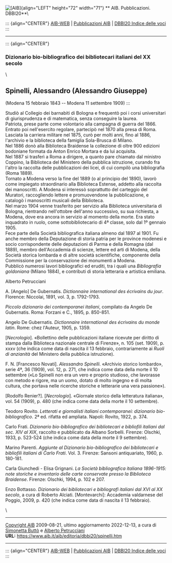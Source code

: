 ![\[AIB\]](/aib/wi/aibv72.gif){align="LEFT" height="72" width="71"}
** AIB. Pubblicazioni. DBBI20**\

::: {align="CENTER"}
[AIB-WEB](/) \| [Pubblicazioni AIB](/pubblicazioni/) \| [DBBI20 Indice
delle voci](dbbi20.htm)
:::

------------------------------------------------------------------------

::: {align="CENTER"}
### Dizionario bio-bibliografico dei bibliotecari italiani del XX secolo

\

## Spinelli, Alessandro (Alessandro Giuseppe)

(Modena 15 febbraio 1843 -- Modena 11 settembre 1909)
:::

Studiò al Collegio dei barnabiti di Bologna e frequentò poi i corsi
universitari di giurisprudenza e di matematica, senza conseguire la
laurea.\
Patriota, prese parte come volontario alla campagna di guerra del 1866.
Entrato poi nell\'esercito regolare, partecipò nel 1870 alla presa di
Roma.\
Lasciata la carriera militare nel 1875, curò per molti anni, fino al
1886, l\'archivio e la biblioteca della famiglia Sola-Brusca di Milano.\
Nel 1886 donò alla Biblioteca Braidense la collezione di oltre 900
edizioni bodoniane formata da Anton Enrico Mortara e da lui acquisita.\
Nel 1887 si trasferì a Roma a dirigere, a quanto pare chiamato dal
ministro Coppino, la Biblioteca del Ministero della pubblica istruzione,
curando fra l\'altro la raccolta delle pubblicazioni dei licei, di cui
compilò una bibliografia (Roma 1889).\
Tornato a Modena verso la fine del 1889 (o al principio del 1890),
lavorò come impiegato straordinario alla Biblioteca Estense, addetto
alla raccolta dei manoscritti. A Modena si interessò soprattutto del
carteggio del Muratori, raccogliendo lettere e promuovendone la
pubblicazione, e catalogò i manoscritti musicali della Biblioteca.\
Nel marzo 1904 venne trasferito per servizio alla Biblioteca
universitaria di Bologna, rientrando nell\'ottobre dell\'anno
successivo, su sua richiesta, a Modena, dove era ancora in servizio al
momento della morte. Era stato inquadrato in ruolo, come
sottobibliotecario di 4ª classe, solo dal 1º gennaio 1905.\
Fece parte della Società bibliografica italiana almeno dal 1897 al 1901.
Fu anche membro della Deputazione di storia patria per le province
modenesi e socio corrispondente delle deputazioni di Parma e della
Romagna (dal 1889), membro dell\'Accademia di scienze, lettere ed arti
di Modena, della Società storica lombarda e di altre società
scientifiche, componente della Commissione per la conservazione dei
monumenti a Modena.\
Pubblicò numerosi lavori bibliografici ed eruditi, tra i quali una
*Bibliografia goldoniana* (Milano 1884), e contributi di storia
letteraria e artistica emiliana.

Alberto Petrucciani

A. \[Angelo\] De Gubernatis. *Dictionnaire international des écrivains
du jour*. Florence: Niccolai, 1891, vol. 3, p. 1792-1793.

*Piccolo dizionario dei contemporanei italiani*, compilato da Angelo De
Gubernatis. Roma: Forzani e C., 1895, p. 850-851.

Angelo De Gubernatis. *Dictionnaire international des écrivains du monde
latin*. Rome: chez l\'Auteur, 1905, p. 1359.

\[*Necrologio*\]. «Bollettino delle pubblicazioni italiane ricevute per
diritto di stampa dalla Biblioteca nazionale centrale di Firenze», n.
105 (set. 1909), p. xxxv (che indica come data di nascita il 13
febbraio, contrariamente ai *Ruoli di anzianità* del Ministero della
pubblica istruzione).

F. N. \[Francesco Novati\]. *Alessandro Spinelli*. «Archivio storico
lombardo», serie 4ª, 36 (1909), vol. 12, p. 271, che indica come data
della morte il 10 settembre («Lo Spinelli non era un vero e proprio
studioso, che lavorasse con metodo e rigore, ma un uomo, dotato di molto
ingegno e di molta cultura, che portava nelle ricerche storiche e
letterarie una vera passione»).

\[Rodolfo Renier?\]. \[*Necrologio*\]. «Giornale storico della
letteratura italiana», vol. 54 (1909), p. 480 (che indica come data
della morte il 10 settembre).

Teodoro Rovito. *Letterati e giornalisti italiani contemporanei:
dizionario bio-bibliografico*. 2ª ed. rifatta ed ampliata. Napoli:
Rovito, 1922, p. 374.

Carlo Frati. *Dizionario bio-bibliografico dei bibliotecari e bibliofili
italiani dal sec. XIV al XIX*, raccolto e pubblicato da Albano Sorbelli.
Firenze: Olschki, 1933, p. 523-524 (che indica come data della morte il
9 settembre).

Marino Parenti. *Aggiunte al Dizionario bio-bibliografico dei
bibliotecari e bibliofili italiani di Carlo Frati*. Vol. 3. Firenze:
Sansoni antiquariato, 1960, p. 180-181.

Carla Giunchedi - Elisa Grignani. *La Società bibliografica italiana
1896-1915: note storiche e inventario delle carte conservate presso la
Biblioteca Braidense*. Firenze: Olschki, 1994, p. 102 e 207.

Enzo Bottasso. *Dizionario dei bibliotecari e bibliografi italiani dal
XVI al XX secolo*, a cura di Roberto Alciati. \[Montevarchi\]: Accademia
valdarnese del Poggio, 2009, p. 420 (che indica come data di nascita il
13 febbraio).

\

------------------------------------------------------------------------

[Copyright AIB](/su-questo-sito/dichiarazione-di-copyright-aib-web/)
2009-08-21, ultimo aggiornamento 2022-12-13, a cura di [Simonetta
Buttò](/aib/redazione3.htm) e [Alberto
Petrucciani](/su-questo-sito/redazione-aib-web/)\
**URL:** https://www.aib.it/aib/editoria/dbbi20/spinelli.htm

------------------------------------------------------------------------

::: {align="CENTER"}
[AIB-WEB](/) \| [Pubblicazioni AIB](/pubblicazioni/) \| [DBBI20 Indice
delle voci](dbbi20.htm)
:::
